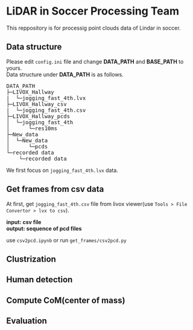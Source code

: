 # LiDAR in Soccer Processing Team
This reppository is for processig point clouds data of Lindar in soccer.  
## Data structure
Please edit `config.ini` file and change __DATA_PATH__ and __BASE_PATH__ to yours.  
Data structure under __DATA_PATH__ is as follows.
<pre>
DATA_PATH
├─LIVOX_Hallway
|  └─jogging_fast_4th.lvx
├─LIVOX_Hallway_csv
|  └─jogging_fast_4th.csv
├─LIVOX_Hallway_pcds
│  └─jogging_fast_4th
│      └─res10ms
├─New_data
│  └─New_data
│      └─pcds
└─recorded data
    └─recorded data
</pre>
We first focus on `jogging_fast_4th.lvx` data.
## Get frames from csv data  
At first, get `jogging_fast_4th.csv` file from livox viewer(use `Tools > File Convertor > lvx to csv`).  

**input: csv file  
output: sequence of pcd files**  

use `csv2pcd.ipynb` or run `get_frames/csv2pcd.py`

## Clustrization
## Human detection
## Compute CoM(center of mass)
## Evaluation
